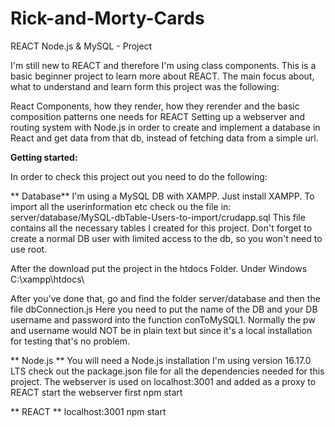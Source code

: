 # Rick-and-Morty-Cards
REACT Node.js &amp; MySQL - Project

I'm still new to REACT and therefore I'm using class components.
This is a basic beginner project to learn more about REACT.
The main focus about, what to understand and learn form this project was the following:

React Components, how they render, how they rerender and the basic composition patterns one needs for REACT
Setting up a webserver and routing system with Node.js in order to create and implement a database in React 
and get data from that db, instead of fetching data from a simple url.


**Getting started:**

In order to check this project out you need to do the following:

** Database**
I'm using  a MySQL DB with XAMPP.
Just install XAMPP.
To import all the userinformation etc check ou the file in:
server/database/MySQL-dbTable-Users-to-import/crudapp.sql
This file contains all the necessary tables I created for this project.
Don't forget to create a normal DB user with limited access to the db, so you won't need to use root.

After the download put the project in the htdocs Folder.
Under Windows C:\xampp\htdocs\

After you've done that, go and find the folder server/database and then the file dbConnection.js
Here you need to put the name of the DB and your DB username and password into the function conToMySQL1.
Normally the pw and username would NOT be in plain text but since it's a local installation for testing that's no problem.

** Node.js **
You will need a Node.js installation 
I'm using version 16.17.0 LTS
check out the package.json file for all the dependencies needed for this project.
The webserver is used on localhost:3001 and added as a proxy to REACT
start the webserver first
npm start

** REACT **
localhost:3001 
npm start

